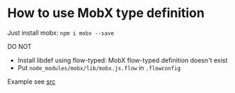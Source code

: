 # How to use MobX type definition

Just install mobx: `npm i mobx --save`

DO NOT

* Install libdef using flow-typed: MobX flow-typed definition doesn't exist
* Put `node_modules/mobx/lib/mobx.js.flow` in `.flowconfig` 

Example see [src](src)



